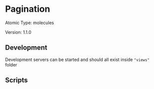 # Pagination

Atomic Type: molecules

Version: 1.1.0

## Development

Development servers can be started and should all exist inside `"views"` folder

## Scripts
